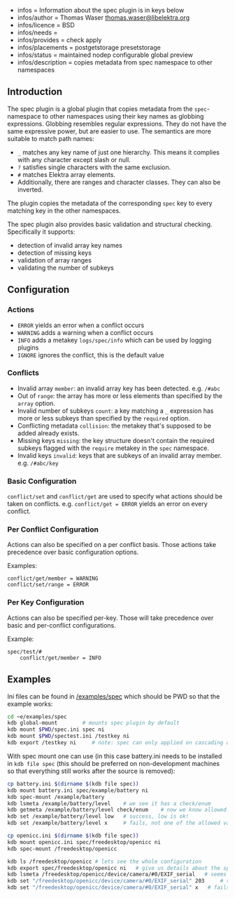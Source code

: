 - infos = Information about the spec plugin is in keys below
- infos/author = Thomas Waser <thomas.waser@libelektra.org>
- infos/licence = BSD
- infos/needs =
- infos/provides = check apply
- infos/placements = postgetstorage presetstorage
- infos/status = maintained nodep configurable global preview
- infos/description = copies metadata from spec namespace to other namespaces

## Introduction

The spec plugin is a global plugin that copies metadata from the `spec`-namespace to other namespaces using their key names as globbing expressions.
Globbing resembles regular expressions. They do not have the same expressive power, but are easier to use. The semantics are more suitable to match path names:

- `_` matches any key name of just one hierarchy. This means it complies with any character except slash or null.
- `?` satisfies single characters with the same exclusion.
- `#` matches Elektra array elements.
- Additionally, there are ranges and character classes. They can also be inverted.

The plugin copies the metadata of the corresponding `spec` key to every matching key in the other namespaces.

The spec plugin also provides basic validation and structural checking.
Specifically it supports:

- detection of invalid array key names
- detection of missing keys
- validation of array ranges
- validating the number of subkeys

## Configuration

### Actions

- `ERROR` yields an error when a conflict occurs
- `WARNING` adds a warning when a conflict occurs
- `INFO` adds a metakey `logs/spec/info` which can be used by logging plugins
- `IGNORE` ignores the conflict, this is the default value

### Conflicts

- Invalid array `member`: an invalid array key has been detected. e.g. `/#abc`
- Out of `range`: the array has more or less elements than specified by the `array` option.
- Invalid number of subkeys `count`: a key matching a `_` expression has more or less subkeys than specified by the `required` option.
- Conflicting metadata `collision`: the metakey that's supposed to be added already exists.
- Missing keys `missing`: the key structure doesn't contain the required subkeys flagged with the `require` metakey in the `spec` namespace.
- Invalid keys `invalid`: keys that are subkeys of an invalid array member. e.g. `/#abc/key`

### Basic Configuration

`conflict/set` and `conflict/get` are used to specify what actions should be taken on conflicts. e.g. `conflict/get = ERROR` yields an error on every conflict.

### Per Conflict Configuration

Actions can also be specified on a per conflict basis. Those actions take precedence over basic configuration options.

Examples:

```
conflict/get/member = WARNING
conflict/set/range = ERROR
```

### Per Key Configuration

Actions can also be specified per-key. Those will take precedence over basic and per-conflict configurations.

Example:

```
spec/test/#
    conflict/get/member = INFO
```

## Examples

Ini files can be found in [/examples/spec](/examples/spec) which should be PWD
so that the example works:

```sh
cd ~e/examples/spec
kdb global-mount        # mounts spec plugin by default
kdb mount $PWD/spec.ini spec ni
kdb mount $PWD/spectest.ini /testkey ni
kdb export /testkey ni     # note: spec can only applied on cascading access
```

With spec mount one can use (in this case battery.ini needs to be installed in
`kdb file spec` (this should be preferred on non-development machines so that
everything still works after the source is removed):

```sh
cp battery.ini $(dirname $(kdb file spec))
kdb mount battery.ini spec/example/battery ni
kdb spec-mount /example/battery
kdb lsmeta /example/battery/level    # we see it has a check/enum
kdb getmeta /example/battery/level check/enum    # now we know allowed values
kdb set /example/battery/level low   # success, low is ok!
kdb set /example/battery/level x     # fails, not one of the allowed values!

cp openicc.ini $(dirname $(kdb file spec))
kdb mount openicc.ini spec/freedesktop/openicc ni
kdb spec-mount /freedesktop/openicc

kdb ls /freedesktop/openicc # lets see the whole configuration
kdb export spec/freedesktop/openicc ni   # give us details about the specification
kdb lsmeta /freedesktop/openicc/device/camera/#0/EXIF_serial   # seems like there is a check/type
kdb set "/freedesktop/openicc/device/camera/#0/EXIF_serial" 203     # success, is a long
kdb set "/freedesktop/openicc/device/camera/#0/EXIF_serial" x   # fails, not a long
```
